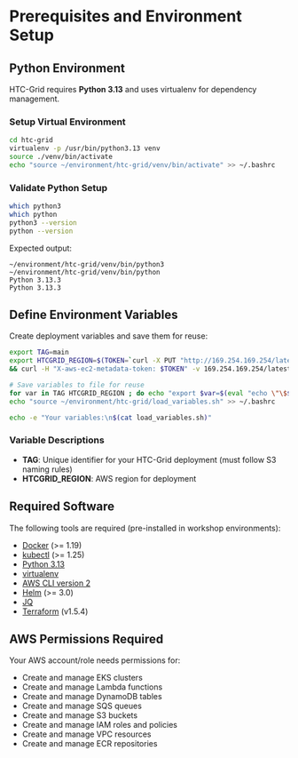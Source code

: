 # Prerequisites and Environment Setup

## Python Environment

HTC-Grid requires **Python 3.13** and uses virtualenv for dependency management.

### Setup Virtual Environment

```bash
cd htc-grid
virtualenv -p /usr/bin/python3.13 venv
source ./venv/bin/activate
echo "source ~/environment/htc-grid/venv/bin/activate" >> ~/.bashrc
```

### Validate Python Setup

```bash
which python3
which python
python3 --version
python --version
```

Expected output:
```
~/environment/htc-grid/venv/bin/python3
~/environment/htc-grid/venv/bin/python
Python 3.13.3
Python 3.13.3
```

## Define Environment Variables

Create deployment variables and save them for reuse:

```bash
export TAG=main
export HTCGRID_REGION=$(TOKEN=`curl -X PUT "http://169.254.169.254/latest/api/token" -H "X-aws-ec2-metadata-token-ttl-seconds: 21600"` \
&& curl -H "X-aws-ec2-metadata-token: $TOKEN" -v 169.254.169.254/latest/dynamic/instance-identity/document | jq -r '.region' || "eu-west-1")

# Save variables to file for reuse
for var in TAG HTCGRID_REGION ; do echo "export $var=$(eval "echo \"\$$var\"")" >> load_variables.sh ; done
echo "source ~/environment/htc-grid/load_variables.sh" >> ~/.bashrc

echo -e "Your variables:\n$(cat load_variables.sh)"
```

### Variable Descriptions

- **TAG**: Unique identifier for your HTC-Grid deployment (must follow S3 naming rules)
- **HTCGRID_REGION**: AWS region for deployment

## Required Software

The following tools are required (pre-installed in workshop environments):

* [Docker](https://docs.docker.com/get-docker/) (>= 1.19)
* [kubectl](https://kubernetes.io/docs/tasks/tools/install-kubectl/) (>= 1.25)
* [Python 3.13](https://www.python.org/downloads/)
* [virtualenv](https://pypi.org/project/virtualenv/)
* [AWS CLI version 2](https://docs.aws.amazon.com/cli/latest/userguide/install-cliv2.html)
* [Helm](https://helm.sh/docs/helm/helm_install/) (>= 3.0)
* [JQ](https://stedolan.github.io/jq/)
* [Terraform](https://releases.hashicorp.com/terraform/1.5.4/) (v1.5.4)

## AWS Permissions Required

Your AWS account/role needs permissions for:

* Create and manage EKS clusters
* Create and manage Lambda functions
* Create and manage DynamoDB tables
* Create and manage SQS queues
* Create and manage S3 buckets
* Create and manage IAM roles and policies
* Create and manage VPC resources
* Create and manage ECR repositories


